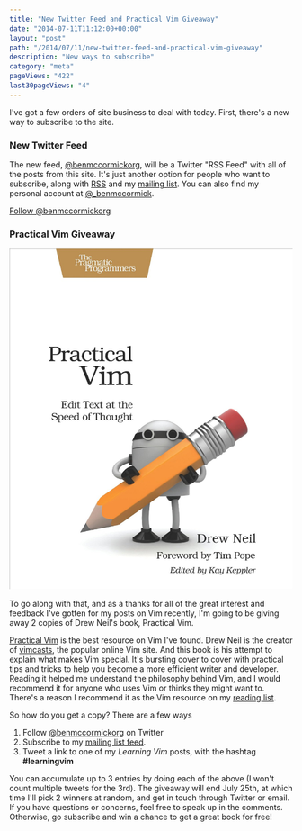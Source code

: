 ```yaml
---
title: "New Twitter Feed and Practical Vim Giveaway"
date: "2014-07-11T11:12:00+00:00"
layout: "post"
path: "/2014/07/11/new-twitter-feed-and-practical-vim-giveaway"
description: "New ways to subscribe"
category: "meta"
pageViews: "422"
last30pageViews: "4"
---
```


I've got a few orders of site business to deal with today.  First, there's a new way to subscribe to the site.

### New Twitter Feed

The new feed, [@benmccormickorg][twit], will be a Twitter "RSS Feed" with all of the posts from this site. It's just another option for people who want to subscribe, along with [RSS][rss] and my [mailing list][mail].  You can also find my personal account at [@_benmccormick](http://twitter.com/_benmccormick).

<a href="https://twitter.com/benmccormickorg" class="twitter-follow-button" data-show-count="false" data-lang="en">Follow @benmccormickorg</a>


### Practical Vim Giveaway

![Practical Vim](vim.jpg)


To go along with that, and as a thanks for all of the great interest and feedback I've gotten for my posts on Vim recently, I'm going to be giving away 2 copies of Drew Neil's book, Practical Vim.

[Practical Vim][pv] is the best resource on Vim I've found.  Drew Neil is the creator of [vimcasts][vc], the popular online Vim site.  And this book is his attempt to explain what makes Vim special.  It's bursting cover to cover with practical tips and tricks to help you become a more efficient writer and developer.  Reading it helped me understand the philosophy behind Vim, and I would recommend it for anyone who uses Vim or thinks they might want to.  There's a reason I recommend it as the Vim resource on my [reading list][rl].

So how do you get a copy?  There are a few ways

1. Follow [@benmccormickorg][twit] on Twitter
2. Subscribe to my [mailing list feed][mail].
3. Tweet a link to one of my *Learning Vim* posts, with the hashtag **#learningvim**

You can accumulate up to 3 entries by doing each of the above (I won't count multiple tweets for the 3rd).  The giveaway will end July 25th, at which time I'll pick 2 winners at random, and get in touch through Twitter or email.  If you have questions or concerns, feel free to speak up in the comments. Otherwise, go subscribe and win a chance to get a great book for free!


[pv]:http://www.amazon.com/gp/product/1934356980/ref=as_li_tl?ie=UTF8&camp=1789&creative=390957&creativeASIN=1934356980&linkCode=as2&tag=benmccormicko-20&linkId=FE3JFKHYVRYCUOVS
[rl]:http://benmccormick.org/readinglist/
[twit]:http://twitter.com/benmccormickorg
[mail]:http://eepurl.com/WFYon
[rss]: http://feedpress.me/benmccormick
[vc]: http://vimcasts.org/
